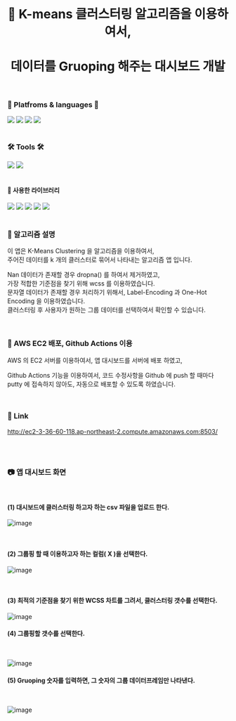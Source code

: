<br/>
<div align="center">

# 📌 K-means 클러스터링 알고리즘을 이용하여서, 
# 데이터를 Gruoping 해주는 대시보드 개발  

</div>  
<br/>
<div align="cecnter">

### 🌟 Platfroms & languages 🌟

</div>

<div>
  <img src="https://img.shields.io/badge/Python-007396?style=flat&logo=Python&logoColor=white" />
  <img src="https://img.shields.io/badge/Jupyter Notebook-E34F26?style=flat&logo=Jupyter&logoColor=white" />
  <img src="https://img.shields.io/badge/AWS-232F3E?style=flat&logo=Amazon AWS&logoColor=white" />
  <img src="https://img.shields.io/badge/EC2-FF9900?style=flat&logo=Amazon EC2&logoColor=white" />
</div>  

<br/>

<div align="left">

### 🛠 Tools 🛠

</div>  

<div>
<img src="https://img.shields.io/badge/Visual Studio Code-007ACC?style=flat&logo=Visual Studio Code&logoColor=white"/> 
<img src="https://img.shields.io/badge/Github-000000?style=flat&logo=Github&logoColor=white"/>
</div>

<br/> 






#### 📌 사용한 라이브러리

<div>
<img src="https://img.shields.io/badge/Streamlit-FF4B4B?style=flat&logo=Streamlit&logoColor=white"/> 
<img src="https://img.shields.io/badge/pandas-150458?style=flat&logo=pandas&logoColor=white"/>
<img src="https://img.shields.io/badge/matplotlib-EBAF00?style=flat&logo=matplotlib&logoColor=white"/>
<img src="https://img.shields.io/badge/scikit-learn-F7931E?style=flat&logo=scikit-learn&logoColor=white"/> 
<img src="https://img.shields.io/badge/Numpy-013243?style=flat&logo=Numpy&logoColor=white"/> 

</div>

<br/>

### 📌 알고리즘 설명

이 앱은 K-Means Clustering 을 알고리즘을 이용하여서,  
주어진 데이터를 k 개의 클러스터로 묶어서 나타내는 알고리즘 앱 입니다.  
  
Nan 데이터가 존재할 경우 dropna() 를 하여서 제거하였고,  
가장 적합한 기준점을 찾기 위해 wcss 를 이용하였습니다.  
문자열 데이터가 존재할 경우 처리하기 위해서, Label-Encoding 과 One-Hot Encoding 을 이용하였습니다.  
클러스터링 후 사용자가 원하는 그룹 데이터를 선택하여서 확인할 수 있습니다.  



<br/>


### 📌 AWS EC2 배포, Github Actions 이용

AWS 의 EC2 서버를 이용하여서, 앱 대시보드를 서버에 배포 하였고,
  
Github Actions 기능을 이용하여서, 코드 수정사항을 Github 에 push 할 때마다  
putty 에 접속하지 않아도, 자동으로 배포할 수 있도록 하였습니다.  


<br/>

<div align="left">

### 📌 Link


http://ec2-3-36-60-118.ap-northeast-2.compute.amazonaws.com:8503/


</div>  

<br/>
<br/>


### 📷 앱 대시보드 화면

<br/>

#### (1) 대시보드에 클러스터링 하고자 하는 csv 파일을 업로드 한다.  

![image](https://user-images.githubusercontent.com/104052659/208858334-5d10ec83-80e5-4fa3-87c1-005f4d14736b.png)

<br/>

#### (2) 그룹핑 할 때 이용하고자 하는 컬럼( X )을 선택한다.  

![image](https://user-images.githubusercontent.com/104052659/208858673-400aeb5e-16c1-481b-9034-0483b29a4170.png)

<br/>

#### (3) 최적의 기준점을 찾기 위한 WCSS 차트를 그려서, 클러스터링 갯수를 선택한다.  

![image](https://user-images.githubusercontent.com/104052659/208859449-1ad49c0a-7018-404c-8af2-4709f6032b78.png)


#### (4) 그룹핑할 갯수를 선택한다.

<br/>

![image](https://user-images.githubusercontent.com/104052659/208859736-496e279c-f204-46fa-8d71-7bb9e4c86691.png)


#### (5) Gruoping 숫자를 입력하면, 그 숫자의 그룹 데이터프레임만 나타낸다.

<br/>


![image](https://user-images.githubusercontent.com/104052659/208859901-d79551bd-6714-4dc0-a17a-548f12b9c9cf.png)


